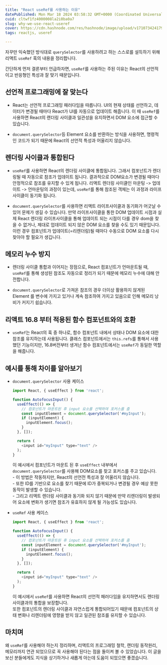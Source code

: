 ```yaml
---
title: "React useRef를 사용하는 이유"
datePublished: Mon Mar 18 2024 03:58:32 GMT+0000 (Coordinated Universal Time)
cuid: cltwf1fz4000008la2i0ba0a7
slug: why-we-use-react-useref
cover: https://cdn.hashnode.com/res/hashnode/image/upload/v1710734241797/a40000fc-404a-453b-aa4f-ece29d0bddd8.png
tags: reactjs, useref

---
```


자꾸만 익숙했던 방식대로 `querySelector`를 사용하려고 하는 스스로를 설득하기 위해 리액트 `useRef` 훅의 내용을 정리합니다.

간단하게 먼저 결론부터 언급하자면, `useRef`를 사용하는 주된 이유는 React의 선언적이고 반응형인 특성과 잘 맞기 때문입니다.

## 선언적 프로그래밍에 잘 맞는다

* React는 선언적 프로그래밍 패러다임을 따릅니다. UI의 현재 상태를 선언하고, 데이터가 변경될 때마다 React가 UI를 자동으로 업데이트 해줍니다. 이 때 `useRef`를 사용하면 React의 랜더링 사이클과 일관성을 유지하면서 DOM 요소에 접근할 수 있습니다.
    
* `document.querySelector`등 Element 요소를 반환하는 방식을 사용하면, 명령적인 코드가 되기 때문에 React의 선언적 특성과 어울리지 않습니다.
    

## 렌더링 사이클과 통합된다

* `useRef`를 사용하면 React의 렌더링 사이클에 통합됩니다. 그래서 컴포넌트가 렌더링될 때 자동으로 참조가 업데이트 됩니다. 결과적으로 DOM요소가 변경될 때마다 안정적으로 참조를 유지할 수 있게 됩니다. 리액트 렌더링 사이클인 마운팅 -&gt; 업데이트 -&gt; 언마운팅의 과정이 있는데, `useRef`를 통해 참조된 객체는 이 과정과 라이프 사이클이 동기화 됩니다.
    
* `document.querySelector`를 사용하면 리액트 라이프사이클과 동기화가 어긋날 수 있어 문제가 생길 수 있습니다. 만약 라이프사이클을 통한 DOM 업데이트 시점과 실제 React 렌더링 라이프사이클을 통해 업데이트 되는 시점이 다를 경우 dom을 찾을 수 없거나, 제대로 업데이트 되지 않은 DOM 요소를 찾을 수도 있기 때문입니다. 이런 경우 컴포넌트가 업데이트(=리렌더링)될 때마다 수동으로 DOM 요소를 다시 찾아야 할 필요가 생깁니다.
    

## 메모리 누수 방지

* 렌더링 사이클 통합과 이어지는 장점으로, React 컴포넌트가 언마운트될 때, `useRef`를 통해 생성된 참조도 자동으로 정리가 되기 때문에 메모리 누수에 대해 안전합니다.
    
* `document.querySelector`로 가져온 참조의 경우 더이상 활용하지 않게된 Element 를 변수에 가지고 있거나 계속 참조하여 가지고 있음으로 인해 메모리 낭비가 커지기 쉽습니다.
    

## 리액트 16.8 부터 적용된 함수 컴포넌트와의 호환

* `useRef`는 React의 훅 중 하나로, 함수 컴포넌트 내에서 상태나 DOM 요소에 대한 참조를 유지하는데 사용됩니다. 클래스 컴포넌트에서는 `this.refs`를 통해서 사용했던 기능이지만, 16.8버전부터 생겨난 함수 컴포넌트에서는 `useRef`가 동일한 역할을 해줍니다.
    

## 예시를 통해 차이를 알아보기

* `document.querySelector` 사용 케이스
    
    ```javascript
    import React, { useEffect } from 'react';
    
    function AutofocusInput() {
      useEffect(() => {
        // 컴포넌트가 마운트된 후 input 요소를 선택하여 포커스를 줌
        const inputElement = document.querySelector('#myInput');
        if (inputElement) {
          inputElement.focus();
        }
      }, []);
    
      return (
        <input id="myInput" type="text" />
      );
    }
    ```
    
    이 예시에서 컴포넌트가 마운트 된 후 `useEffect` 내부에서 `document.querySelector`를 사용해 DOM요소를 찾고 포커스를 주고 있습니다.  
    \- 이 방법은 작동하지만, React의 선언전 특성과 잘 어울리지 않습니다.  
    \- 또한 ID를 기반으로 요소를 찾기 때문에 ID가 중복되거나 변경될 경우 예상 못한 동작이 발생할 수 있습니다.  
    \- 그리고 리액트 렌더링 사이클과 동기화 되지 않기 때문에 만약 리렌더링이 발생되어 요소에 변화가 생기면 참조가 유효하지 않게 될 가능성도 있습니다.
    
* `useRef` 사용 케이스
    
    ```javascript
    import React, { useEffect } from 'react';
    
    function AutofocusInput() {
      useEffect(() => {
        // 컴포넌트가 마운트된 후 input 요소를 선택하여 포커스를 줌
        const inputElement = document.querySelector('#myInput');
        if (inputElement) {
          inputElement.focus();
        }
      }, []);
    
      return (
        <input id="myInput" type="text" />
      );
    }
    ```
    
    이 예시에서 `useRef`를 사용하면 React의 선언적 패러다임을 유지하면서도 렌더링 사이클과의 통합을 보장합니다.  
    또한 컴포넌트의 렌더링 사이클과 자연스럽게 통합되어있기 때문에 컴포넌트의 상태 변화나 리렌더링에 영향을 받지 않고 일관된 참조를 유지할 수 있습니다.
    

## 마치며

왜 `useRef`를 사용해야 하는지 정리하며, 리액트의 프로그래밍 철학, 랜더링 동작원리, 메모리까지 연관 되었으므로 꼭 사용해야 된다는 점을 돌이켜 볼 수 있었습니다. 이 글을 보신 분들에게도 지식을 상기하거나 새롭게 아는데 도움이 되었으면 좋겠습니다.